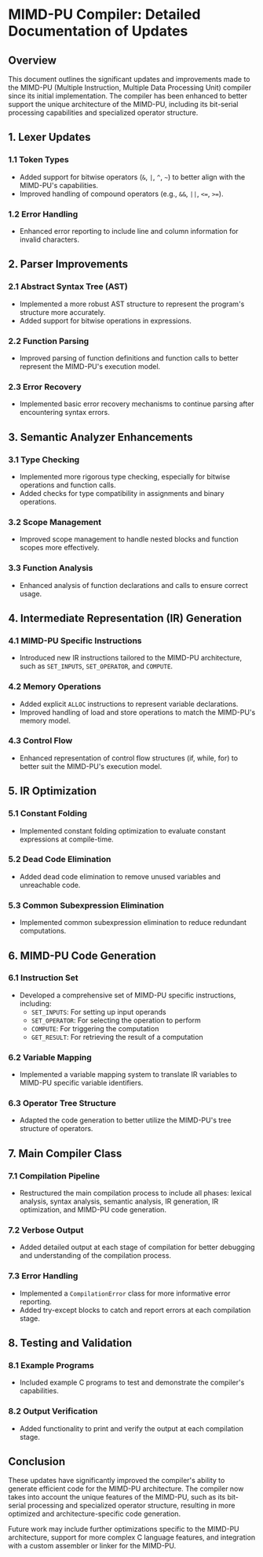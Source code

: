 # MIMD-PU Compiler: Detailed Documentation of Updates

## Overview

This document outlines the significant updates and improvements made to the MIMD-PU (Multiple Instruction, Multiple Data Processing Unit) compiler since its initial implementation. The compiler has been enhanced to better support the unique architecture of the MIMD-PU, including its bit-serial processing capabilities and specialized operator structure.

## 1. Lexer Updates

### 1.1 Token Types
- Added support for bitwise operators (`&`, `|`, `^`, `~`) to better align with the MIMD-PU's capabilities.
- Improved handling of compound operators (e.g., `&&`, `||`, `<=`, `>=`).

### 1.2 Error Handling
- Enhanced error reporting to include line and column information for invalid characters.

## 2. Parser Improvements

### 2.1 Abstract Syntax Tree (AST)
- Implemented a more robust AST structure to represent the program's structure more accurately.
- Added support for bitwise operations in expressions.

### 2.2 Function Parsing
- Improved parsing of function definitions and function calls to better represent the MIMD-PU's execution model.

### 2.3 Error Recovery
- Implemented basic error recovery mechanisms to continue parsing after encountering syntax errors.

## 3. Semantic Analyzer Enhancements

### 3.1 Type Checking
- Implemented more rigorous type checking, especially for bitwise operations and function calls.
- Added checks for type compatibility in assignments and binary operations.

### 3.2 Scope Management
- Improved scope management to handle nested blocks and function scopes more effectively.

### 3.3 Function Analysis
- Enhanced analysis of function declarations and calls to ensure correct usage.

## 4. Intermediate Representation (IR) Generation

### 4.1 MIMD-PU Specific Instructions
- Introduced new IR instructions tailored to the MIMD-PU architecture, such as `SET_INPUTS`, `SET_OPERATOR`, and `COMPUTE`.

### 4.2 Memory Operations
- Added explicit `ALLOC` instructions to represent variable declarations.
- Improved handling of load and store operations to match the MIMD-PU's memory model.

### 4.3 Control Flow
- Enhanced representation of control flow structures (if, while, for) to better suit the MIMD-PU's execution model.

## 5. IR Optimization

### 5.1 Constant Folding
- Implemented constant folding optimization to evaluate constant expressions at compile-time.

### 5.2 Dead Code Elimination
- Added dead code elimination to remove unused variables and unreachable code.

### 5.3 Common Subexpression Elimination
- Implemented common subexpression elimination to reduce redundant computations.

## 6. MIMD-PU Code Generation

### 6.1 Instruction Set
- Developed a comprehensive set of MIMD-PU specific instructions, including:
  - `SET_INPUTS`: For setting up input operands
  - `SET_OPERATOR`: For selecting the operation to perform
  - `COMPUTE`: For triggering the computation
  - `GET_RESULT`: For retrieving the result of a computation

### 6.2 Variable Mapping
- Implemented a variable mapping system to translate IR variables to MIMD-PU specific variable identifiers.

### 6.3 Operator Tree Structure
- Adapted the code generation to better utilize the MIMD-PU's tree structure of operators.

## 7. Main Compiler Class

### 7.1 Compilation Pipeline
- Restructured the main compilation process to include all phases: lexical analysis, syntax analysis, semantic analysis, IR generation, IR optimization, and MIMD-PU code generation.

### 7.2 Verbose Output
- Added detailed output at each stage of compilation for better debugging and understanding of the compilation process.

### 7.3 Error Handling
- Implemented a `CompilationError` class for more informative error reporting.
- Added try-except blocks to catch and report errors at each compilation stage.

## 8. Testing and Validation

### 8.1 Example Programs
- Included example C programs to test and demonstrate the compiler's capabilities.

### 8.2 Output Verification
- Added functionality to print and verify the output at each compilation stage.

## Conclusion

These updates have significantly improved the compiler's ability to generate efficient code for the MIMD-PU architecture. The compiler now takes into account the unique features of the MIMD-PU, such as its bit-serial processing and specialized operator structure, resulting in more optimized and architecture-specific code generation.

Future work may include further optimizations specific to the MIMD-PU architecture, support for more complex C language features, and integration with a custom assembler or linker for the MIMD-PU.
